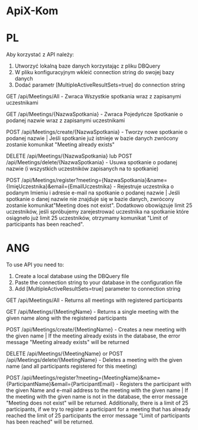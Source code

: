 # ApiX-Kom

# PL

Aby korzystać z API należy:

1. Utworzyć lokalną baze danych korzystając z pliku DBQuery
2. W pliku konfiguracyjnym wkleić connection string do swojej bazy danych
3. Dodać parametr [MultipleActiveResultSets=true] do connection string

GET /api/Meetings/All - Zwraca Wszystkie spotkania wraz z zapisanymi uczestnikami

GET /api/Meetings/{NazwaSpotkania} - Zwraca Pojedyńcze Spotkanie o podanej nazwie wraz z zapisanymi uczestnikami

POST /api/Meetings/create/{NazwaSpotkania} - Tworzy nowe spotkanie o podanej nazwie | Jeśli spotkanie już istnieje w bazie danych zwrócony zostanie komunikat "Meeting already exists"

DELETE /api/Meetings/{NazwaSpotkania} lub POST /api/Meetings/delete/{NazwaSpotkania} - Usuwa spotkanie o podanej nazwie (i wszystkich uczestników zapisanych na to spotkanie)

POST /api/Meetings/register?meeting={NazwaSpotkania}&name={ImięUczestnika}&email={EmailUczestnika} - Rejestruje uczestnika o podanym Imieniu i adresie e-mail na spotkanie o podanej nazwie | Jeśli spotkanie o danej nazwie nie znajduje się w bazie danych, zwrócony zostanie komunikat"Meeting does not exist". Dodatkowo obowiązuje limit 25 uczestników, jeśli spróbujemy zarejestrować uczestnika na spotkanie które osiągneło już limit 25 uczestników, otrzymamy komunikat "Limit of participants has been reached".

# ANG

To use API you need to:

1. Create a local database using the DBQuery file
2. Paste the connection string to your database in the configuration file
3. Add [MultipleActiveResultSets=true] parameter to connection string

GET /api/Meetings/All - Returns all meetings with registered participants

GET /api/Meetings/{MeetingName} - Returns a single meeting with the given name along with the registered participants

POST /api/Meetings/create/{MeetingName} - Creates a new meeting with the given name | If the meeting already exists in the database, the error message "Meeting already exists" will be returned

DELETE /api/Meetings/{MeetingName} or POST /api/Meetings/delete/{MeetingName} - Deletes a meeting with the given name (and all participants registered for this meeting)

POST /api/Meetings/register?meeting={MeetingName}&name={ParticipantName}&email={ParticipantEmail} - Registers the participant with the given Name and e-mail address to the meeting with the given name | If the meeting with the given name is not in the database, the error message "Meeting does not exist" will be returned. Additionally, there is a limit of 25 participants, if we try to register a participant for a meeting that has already reached the limit of 25 participants the error message "Limit of participants has been reached" will be returned.
